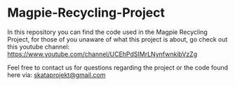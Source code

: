 # Magpie-Recycling-Project
In this repository you can find the code used in the Magpie Recycling Project, for those of you unaware of what this project is about, go check out this youtube channel: https://www.youtube.com/channel/UCEhPdSIMrLNynfwnkibVzZg

Feel free to contact us for questions regarding the project or the code found here via: skataprojekt@gmail.com
